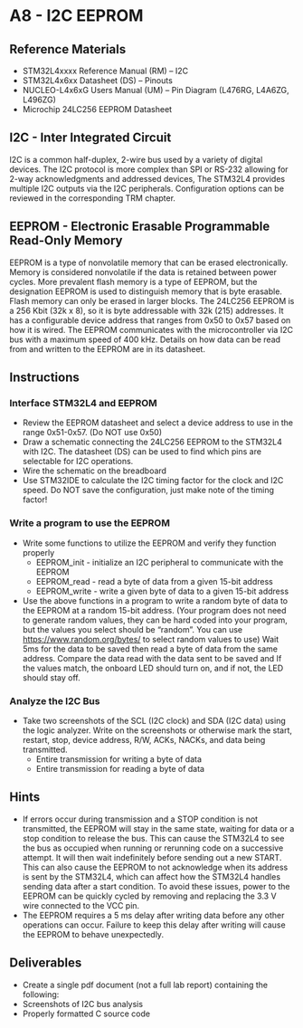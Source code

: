 # A8 - I2C EEPROM

## Reference Materials
- STM32L4xxxx Reference Manual (RM) – I2C
- STM32L4x6xx Datasheet (DS) – Pinouts
- NUCLEO-L4x6xG Users Manual (UM) – Pin Diagram (L476RG, L4A6ZG, L496ZG)
- Microchip 24LC256 EEPROM Datasheet

## I2C - Inter Integrated Circuit
I2C is a common half-duplex, 2-wire bus used by a variety of digital devices. The I2C protocol is more complex than SPI or RS-232 allowing for 2-way acknowledgments and addressed devices, The STM32L4 provides multiple I2C outputs via the I2C peripherals. Configuration options can be reviewed in the corresponding TRM chapter. 

## EEPROM - Electronic Erasable Programmable Read-Only Memory
EEPROM is a type of nonvolatile memory that can be erased electronically. Memory is considered nonvolatile if the data is retained between power cycles. More prevalent flash memory is a type of EEPROM, but the designation EEPROM is used to distinguish memory that is byte erasable. Flash memory can only be erased in larger blocks. The 24LC256 EEPROM is a 256 Kbit (32k x 8), so it is byte addressable with 32k (215) addresses. It has a configurable device address that ranges from 0x50 to 0x57 based on how it is wired. The EEPROM communicates with the microcontroller via I2C bus with a maximum speed of 400 kHz. Details on how data can be read from and written to the EEPROM are in its datasheet. 

## Instructions
### Interface STM32L4 and EEPROM
- Review the EEPROM datasheet and select a device address to use in the range 0x51-0x57. (Do NOT use 0x50)
- Draw a schematic connecting the 24LC256 EEPROM to the STM32L4 with I2C. The datasheet (DS) can be used to find which pins are selectable for I2C operations. 
- Wire the schematic on the breadboard
- Use STM32IDE to calculate the I2C timing factor for the clock and I2C speed. Do NOT save the configuration, just make note of the timing factor!
### Write a program to use the EEPROM
- Write some functions to utilize the EEPROM and verify they function properly
  - EEPROM_init - initialize an I2C peripheral to communicate with the EEPROM
  - EEPROM_read - read a byte of data from a given 15-bit address
  - EEPROM_write - write a given byte of data to a given 15-bit address
- Use the above functions in a program to write a random byte of data to the EEPROM at a random 15-bit address. (Your program does not need to generate random values, they can be hard coded into your program, but the values you select should be “random”. You can use https://www.random.org/bytes/ to select random values to use) Wait 5ms for the data to be saved then read a byte of data from the same address. Compare the data read with the data sent to be saved and If the values match, the onboard LED should turn on, and if not, the LED should stay off.
### Analyze the I2C Bus
- Take two screenshots of the SCL (I2C clock) and SDA (I2C data) using the logic analyzer. Write on the screenshots or otherwise mark the start, restart, stop, device address, R/W, ACKs, NACKs, and data being transmitted.
  - Entire transmission for writing a byte of data
  - Entire transmission for reading a byte of data

## Hints
- If errors occur during transmission and a STOP condition is not transmitted, the EEPROM will stay in the same state, waiting for data or a stop condition to release the bus. This can cause the STM32L4 to see the bus as occupied when running or rerunning code on a successive attempt. It will then wait indefinitely before sending out a new START. This can also cause the EEPROM to not acknowledge when its address is sent by the STM32L4, which can affect how the STM32L4 handles sending data after a start condition. To avoid these issues, power to the EEPROM can be quickly cycled by removing and replacing the 3.3 V wire connected to the VCC pin.
- The EEPROM requires a 5 ms delay after writing data before any other operations can occur. Failure to keep this delay after writing will cause the EEPROM to behave unexpectedly.

## Deliverables
- Create a single pdf document (not a full lab report) containing the following:
- Screenshots of I2C bus analysis 
- Properly formatted C source code

